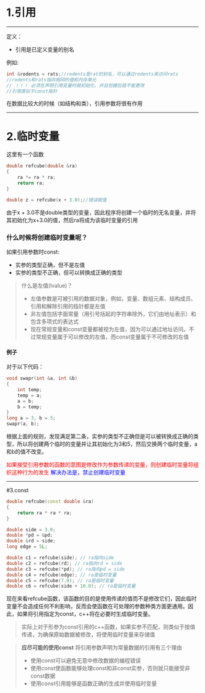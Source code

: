 # 1.引用
---

定义：
* 引用是已定义变量的别名

例如:
```c++
int &rodents = rats;//rodents是rat的别名，可以通过rodents来访问rats
//rodents和rats指向相同的值和内存单元
// ！！！ 必须在声明引用变量时就初始化，并且创建后就不能更改
//引用类似于const指针
```
在数据比较大的时候（如结构和类），引用参数将很有作用

---

# 2.临时变量

这里有一个函数
```c++
double refcube(double &ra)
{
    ra *= ra * ra;
    return ra;
}

double z = refcube(x + 3.0);//错误赋值
```
由于x + 3.0不是double类型的变量，因此程序将创建一个临时的无名变量，并将其初始化为x+3.0的值，然后ra将成为该临时变量的引用

### 什么时候将创建临时变量呢？
如果引用参数时const:
* 实参的类型正确，但不是左值
* 实参的类型不正确，但可以转换成正确的类型

> 什么是左值(lvalue)？
> * 左值参数是可被引用的数据对象，例如，变量、数组元素、结构成员、引用和解除引用的指针都是左值
> * 非左值包括字面常量（用引号括起的字符串除外，它们由地址表示）和包含多项式的表达式
> * 现在常规变量和const变量都被视为左值，因为可以通过地址访问。不过常规变量属于可以修改的左值，而const变量属于不可修改的左值

#### 例子
对于以下代码：
```c++
void swapr(int &a, int &b)
{
    int temp;
    temp = a;
    a = b;
    b = temp;
}
long a = 3, b = 5;
swapr(a, b);
```
根据上面的规则，发现满足第二条，实参的类型不正确但是可以被转换成正确的类型，所以将创建两个临时的变量并让其初始化为3和5，然后交换两个临时变量，a和b的值不改变。

<font color="red">如果接受引用参数的函数的意图是修改作为参数传递的变量，则创建临时变量将组织这种行为的发生</font>
<font color="blue">解决办法是，禁止创建临时变量</font>

---
#3.const
```c++
double refcube(const double &ra)
{
    return ra * ra * ra;
}

double side = 3.0;
double *pd = &pd;
double &rd = side;
long edge = 5L;

double c1 = refcube(side); // ra指向side
double c2 = refcube(rd); // ra指向rd = side
double c3 = refcube(*pd); // ra指向pd = side
double c4 = refcube(edge); // ra是临时变量
double c5 = refcube(7.0); // ra是临时变量
double c6 = refcube(side + 10.0); // ra是临时变量
```
现在来看refcube函数，该函数的目的是使用传递的值而不是修改它们，因此临时变量不会造成任何不利影响，反而会使函数在可处理的参数种类方面更通用。因此，如果将引用指定为const，c++将在必要时生成临时变量。
>实际上对于形参为const引用的c++函数，如果实参不匹配，则类似于按值传递，为确保原始数据被修改，将使用临时变量来存储值

>**应尽可能的使用const**
>将引用参数声明为常量数据的引用有三个理由
>* 使用const可以避免无意中修改数据的编程错误
>* 使用const使函数能够处理const和非const实参，否则就只能接受非const数据
>* 使用const引用能够是函数正确的生成并使用临时变量